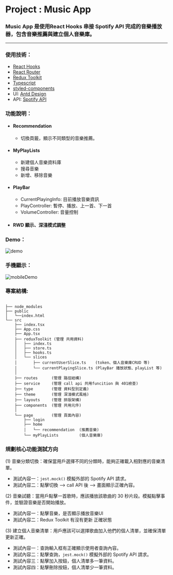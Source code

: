 # Project : Music App

### Music App 是使用React Hooks 串接 Spotify API 完成的音樂播放器，包含音樂推薦與建立個人音樂庫。
---
### 使用技術：
- [React Hooks](https://reactjs.org/docs/hooks-reference.html)
- [React Router](https://reactrouter.com/docs/en/v6/api)
- [Redux Toolkit](https://redux-toolkit.js.org/)
- [Typescript](https://www.typescriptlang.org/docs/handbook/2/objects.html)
- [styled-components](https://styled-components.com/)
- UI: [Antd Design](https://ant.design/components/overview/)
- API: [Spotify API](https://developer.spotify.com/console/)


### 功能說明：

- #### Recommendation
    - 切換頁籤，顯示不同類型的音樂推薦。

- #### MyPlayLists
    - 新建個人音樂資料庫
    - 搜尋音樂
    - 新增、移除音樂

- #### PlayBar
    - CurrentPlayingInfo: 目前播放音樂資訊
    - PlayController: 暫停、播放、上一首、下一首
    - VolumeController: 音量控制

- #### RWD 顯示、深淺模式調整

### Demo：
![demo](./demo/demo.gif)
### 手機顯示：
![mobileDemo](./demo/mobileDemo.png)

### 專案結構:
```

├── node_modules
├── public
│   └──index.html
└── src
    ├── index.tsx
    ├── App.css 
    ├── App.tsx
    ├── reduxToolkit (管理 共用資料)
    │   ├── index.ts
    │   ├── store.ts
    │   ├── hooks.ts
    │   └── slices
    │       ├── currentUserSlice.ts    (token、個人音樂庫CRUD 等)
    │       └── currentPlayingSlice.ts (PlayBar 播放狀態、playList 等)
    │
    ├── routes      (管理 路徑結構)
    ├── service     (管理 call api 共用funcition 與 401檢查) 
    ├── type        (管理 資料型別定義)
    ├── theme       (管理 深淺模式風格)
    ├── layouts     (管理 排版架構)
    ├── components  (管理 共用元件)
    │
    └── page        (管理 頁面內容)
        ├── login 
        ├── home 
        │   └── recommendation  (推薦音樂)
        └── myPlayLists         (個人音樂庫)

```

### 規劃核心功能測試方向

(1) 音樂分類切換：確保當用戶選擇不同的分類時，能夠正確載入相對應的音樂清單。
- 測試內容一：`jest.mock()` 模擬外部的 Spotify API 請求。
- 測試內容二：點擊切換 --> call API 後 --> 畫面顯示正確內容。

(2) 音樂試聽：當用戶點擊一首歌時，應該播放該歌曲的 30 秒片段。模擬點擊事件，並驗證音樂是否開始播放。
- 測試內容一：點擊音樂，是否顯示播放音樂UI
- 測試內容二：Redux Toolkit 有沒有更新 正確狀態

(3) 建立個人音樂清單：用戶應該可以選擇歌曲加入他們的個人清單，並確保清單更新正確。
- 測試內容一：查詢輸入框有正確顯示使用者查詢內容。
- 測試內容二：點擊查詢，`jest.mock()` 模擬外部的 Spotify API 請求。
- 測試內容三：點擊加入按鈕，個人清單多一筆資料。
- 測試內容四：點擊刪除按鈕，個人清單少一筆資料。

